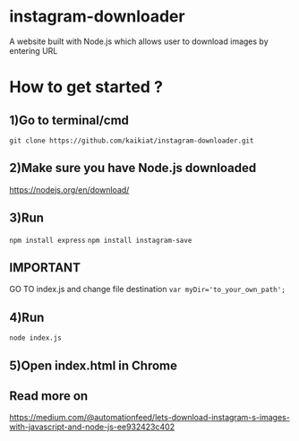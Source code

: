 # instagram-downloader
A website built with Node.js which allows user to download images by entering URL


# How to get started ?

## 1)Go to terminal/cmd
`git clone https://github.com/kaikiat/instagram-downloader.git`

## 2)Make sure you have Node.js downloaded
https://nodejs.org/en/download/

## 3)Run
`npm install express`
`npm install instagram-save`

## IMPORTANT
GO TO index.js and change file destination
`var myDir='to_your_own_path'; `

## 4)Run
`node index.js`

## 5)Open index.html in Chrome







## Read more on
https://medium.com/@automationfeed/lets-download-instagram-s-images-with-javascript-and-node-js-ee932423c402
